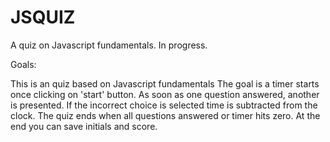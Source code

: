 # JSQUIZ
A quiz on Javascript fundamentals.
In progress.

Goals: 

This is an quiz based on Javascript fundamentals
The goal is a timer starts once clicking on 'start' button. As soon as one question answered, another is presented. If the incorrect choice is selected time is subtracted from the clock. The quiz ends when all questions answered or timer hits zero. At the end you can save initials and score. 
